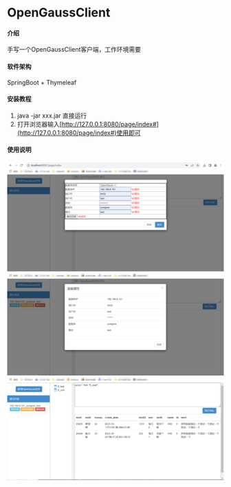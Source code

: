 # OpenGaussClient

#### 介绍
手写一个OpenGaussClient客户端，工作环境需要

#### 软件架构
SpringBoot + Thymeleaf


#### 安装教程
1. java -jar xxx.jar 直接运行
2. 打开浏览器输入[http://127.0.0.1:8080/page/index#](http://127.0.0.1:8080/page/index#)使用即可

#### 使用说明
![输入图片说明](OpenGaussClient/%E6%96%B0%E5%A2%9E%E8%BF%9E%E6%8E%A5.png)
![输入图片说明](OpenGaussClient/%E7%BC%96%E8%BE%91%E8%BF%9E%E6%8E%A5.png)
![输入图片说明](OpenGaussClient/%E4%BD%BF%E7%94%A8%E6%96%B9%E5%BC%8F.png)
